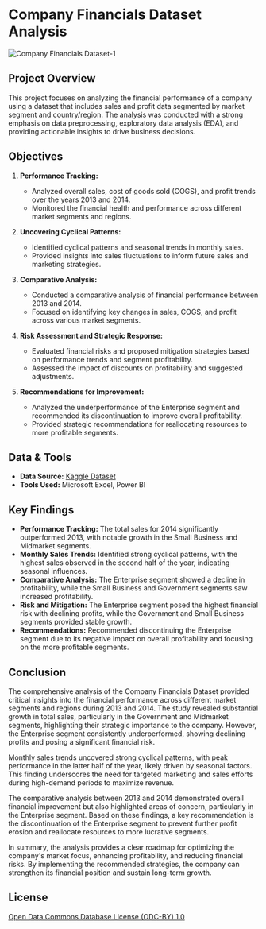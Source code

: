 # Company Financials Dataset Analysis

![Company Financials Dataset-1](https://github.com/user-attachments/assets/64320ee3-e11e-4640-a833-9853bc7b6369)

## Project Overview
This project focuses on analyzing the financial performance of a company using a dataset that includes sales and profit data segmented by market segment and country/region. The analysis was conducted with a strong emphasis on data preprocessing, exploratory data analysis (EDA), and providing actionable insights to drive business decisions.

## Objectives
1. **Performance Tracking:**
   - Analyzed overall sales, cost of goods sold (COGS), and profit trends over the years 2013 and 2014.
   - Monitored the financial health and performance across different market segments and regions.

2. **Uncovering Cyclical Patterns:**
   - Identified cyclical patterns and seasonal trends in monthly sales.
   - Provided insights into sales fluctuations to inform future sales and marketing strategies.

3. **Comparative Analysis:**
   - Conducted a comparative analysis of financial performance between 2013 and 2014.
   - Focused on identifying key changes in sales, COGS, and profit across various market segments.

4. **Risk Assessment and Strategic Response:**
   - Evaluated financial risks and proposed mitigation strategies based on performance trends and segment profitability.
   - Assessed the impact of discounts on profitability and suggested adjustments.

5. **Recommendations for Improvement:**
   - Analyzed the underperformance of the Enterprise segment and recommended its discontinuation to improve overall profitability.
   - Provided strategic recommendations for reallocating resources to more profitable segments.

## Data & Tools
- **Data Source:** [Kaggle Dataset](https://www.kaggle.com/datasets/atharvaarya25/financials)
- **Tools Used:** Microsoft Excel, Power BI

## Key Findings
- **Performance Tracking:** The total sales for 2014 significantly outperformed 2013, with notable growth in the Small Business and Midmarket segments.
- **Monthly Sales Trends:** Identified strong cyclical patterns, with the highest sales observed in the second half of the year, indicating seasonal influences.
- **Comparative Analysis:** The Enterprise segment showed a decline in profitability, while the Small Business and Government segments saw increased profitability.
- **Risk and Mitigation:** The Enterprise segment posed the highest financial risk with declining profits, while the Government and Small Business segments provided stable growth.
- **Recommendations:** Recommended discontinuing the Enterprise segment due to its negative impact on overall profitability and focusing on the more profitable segments.

## Conclusion
The comprehensive analysis of the Company Financials Dataset provided critical insights into the financial performance across different market segments and regions during 2013 and 2014. The study revealed substantial growth in total sales, particularly in the Government and Midmarket segments, highlighting their strategic importance to the company. However, the Enterprise segment consistently underperformed, showing declining profits and posing a significant financial risk.

Monthly sales trends uncovered strong cyclical patterns, with peak performance in the latter half of the year, likely driven by seasonal factors. This finding underscores the need for targeted marketing and sales efforts during high-demand periods to maximize revenue.

The comparative analysis between 2013 and 2014 demonstrated overall financial improvement but also highlighted areas of concern, particularly in the Enterprise segment. Based on these findings, a key recommendation is the discontinuation of the Enterprise segment to prevent further profit erosion and reallocate resources to more lucrative segments.

In summary, the analysis provides a clear roadmap for optimizing the company's market focus, enhancing profitability, and reducing financial risks. By implementing the recommended strategies, the company can strengthen its financial position and sustain long-term growth.

## License
[Open Data Commons Database License (ODC-BY) 1.0](https://opendatacommons.org/licenses/dbcl/1-0/)
